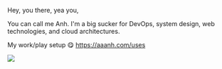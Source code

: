 Hey, you there, yea you,

You can call me Anh. I'm a big sucker for DevOps, system design, web technologies, and cloud architectures.

My work/play setup 😋 <https://aaanh.com/uses>

![](https://komarev.com/ghpvc/?username=aaanh)
